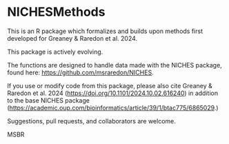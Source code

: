 # NICHESMethods

This is an R package which formalizes and builds upon methods first developed for Greaney & Raredon et al. 2024.

This package is actively evolving.

The functions are designed to handle data made with the NICHES package, found here: https://github.com/msraredon/NICHES.

If you use or modify code from this package, please also cite Greaney & Raredon et al. 2024 (https://doi.org/10.1101/2024.10.02.616240) in addition to the base NICHES package (https://academic.oup.com/bioinformatics/article/39/1/btac775/6865029.)

Suggestions, pull requests, and collaborators are welcome.

MSBR
